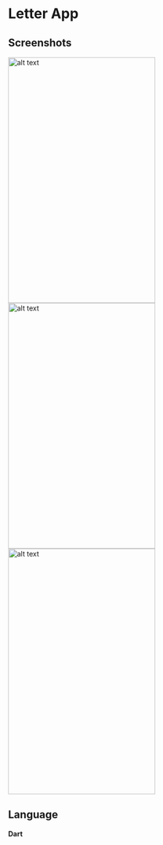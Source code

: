 # Letter App

## Screenshots

<img src="https://github.com/nip-068/Letter_App/assets/145751324/4f99ec7d-0f1e-409d-ba78-47d4e77c3726" alt="alt text" width="300" height="500">
<img src="https://github.com/nip-068/Letter_App/assets/145751324/7afb10d1-03da-43cc-93b4-c80700c9cebf" alt="alt text" width="300" height="500">
<img src="https://github.com/nip-068/Letter_App/assets/145751324/5d11869a-6544-42ba-8dd5-c274f787cc13" alt="alt text" width="300" height="500">

## Language
**Dart**
